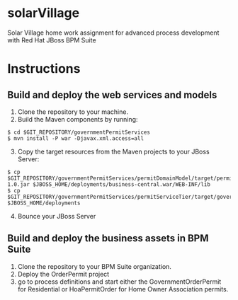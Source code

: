 # solarVillage
Solar Village home work assignment for advanced process development with Red Hat JBoss BPM Suite
# Instructions
## Build and deploy the web services and models
1. Clone the repository to your machine.
2. Build the Maven components by running: 

  ```
  $ cd $GIT_REPOSITORY/governmentPermitServices
  $ mvn install -P war -Djavax.xml.access=all
  ```
  
3. Copy the target resources from the Maven projects to your JBoss Server: 
  
  ```
  $ cp $GIT_REPOSITORY/governmentPermitServices/permitDomainModel/target/permitDomainModel-1.0.jar $JBOSS_HOME/deployments/business-central.war/WEB-INF/lib
  $ cp $GIT_REPOSITORY/governmentPermitServices/permitServiceTier/target/governmentPermitServices.war $JBOSS_HOME/deployments
  ```
  
4. Bounce your JBoss Server

## Build and deploy the business assets in BPM Suite
1. Clone the repository to your BPM Suite organization.
2. Deploy the OrderPermit project
3. go to process definitions and start either the GovernmentOrderPermit for Residential or HoaPermitOrder for Home Owner Association permits.
